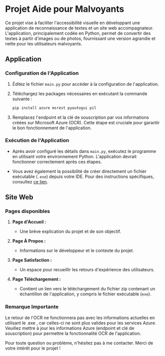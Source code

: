 # Projet Aide pour Malvoyants


Ce projet vise à faciliter l'accessibilité visuelle en développant une application de reconnaissance de textes et un site web accompagnateur. L'application, principalement codée en Python, permet de convertir des textes à partir d'images ou de photos, fournissant une version agrandie et nette pour les utilisateurs malvoyants. 

## Application

### Configuration de l'Application

1. Éditez le fichier `main.py` pour accéder à la configuration de l'application.
   
2. Téléchargez les packages nécessaires en exécutant la commande suivante :

    ```bash
    pip install azure msrest pyautogui pil
    ```

3. Remplacez l'endpoint et la clé de souscription par vos informations créées sur Microsoft Azure (OCR). Cette étape est cruciale pour garantir le bon fonctionnement de l'application.

### Exécution de l'Application

- Après avoir configuré les détails dans `main.py`, exécutez le programme en utilisant votre environnement Python. L'application devrait fonctionner correctement après ces étapes.

- Vous avez également la possibilité de créer directement un fichier exécutable (`.exe`) depuis votre IDE. Pour des instructions spécifiques, consultez [ce lien](https://stackoverflow.com/questions/19071910/how-to-my-exe-from-pycharm-project).

## Site Web

### Pages disponibles

1. **Page d'Accueil :**
   - Une brève explication du projet et de son objectif.

2. **Page À Propos :**
   - Informations sur le développeur et le contexte du projet.

3. **Page Satisfaction :**
   - Un espace pour recueillir les retours d'expérience des utilisateurs.

4. **Page Téléchargement :**
   - Contient un lien vers le téléchargement du fichier zip contenant un échantillon de l'application, y compris le fichier exécutable (`exe`).

### Remarque Importante

Le retour de l'OCR ne fonctionnera pas avec les informations actuelles en utilisant le .exe , car celles-ci ne sont plus valides pour les services Azure. Veuillez mettre à jour les informations Azure (endpoint et clé de souscription) pour permettre la fonctionnalité OCR de l'application.

Pour toute question ou problème, n'hésitez pas à me contacter. Merci de votre intérêt pour le projet !
